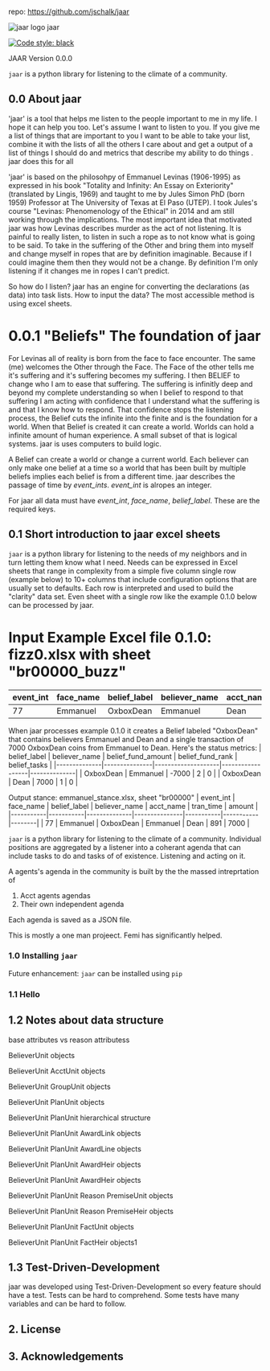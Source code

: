 repo: https://github.com/jschalk/jaar

![jaar logo](https://github.com/jschalk/jaar/tree/main/logo/jaar_64.png) jaar

[![Code style: black](https://img.shields.io/badge/code%20style-black-000000.svg)](https://github.com/psf/black)


JAAR Version 0.0.0

`jaar` is a python library for listening to the climate of a community.

## 0.0 About jaar

'jaar' is a tool that helps me listen to the people important to me in my life.  I hope it can help you too. Let's assume I want to listen to you. If you give me a list of things that are important to you I want to be able to take your list, combine it with the lists of all the others I care about and get a output of a list of things I should do and metrics that describe my ability to do things . jaar does this for all   

'jaar' is based on the philosohpy of Emmanuel Levinas (1906-1995) as expressed in his book "Totality and Infinity: An Essay on Exteriority" (translated by Lingis, 1969) and taught to me by Jules Simon PhD (born 1959) Professor at The University of Texas at El Paso (UTEP). I took Jules's course "Levinas: Phenomenology of the Ethical" in 2014 and am still working through the implications. The most important idea that motivated jaar was how Levinas describes murder as the act of not listening. It is painful to really listen, to listen in such a rope as to not know what is going to be said. To take in the suffering of the Other and bring them into myself and change myself in ropes that are by definition imaginable. Because if I could imagine them then they would not be a change. By definition I'm only listening if it changes me in ropes I can't predict. 

So how do I listen? jaar has an engine for converting the declarations (as data) into task lists. How to input the data? The most accessible method is using excel sheets. 

# 0.0.1 "Beliefs" The foundation of jaar
For Levinas all of reality is born from the face to face encounter. The same (me) welcomes the Other through the Face. The Face of the other tells me it's suffering and it's suffering becomes my suffering. I then BELIEF to change who I am to ease that suffering. The suffering is infinitly deep and beyond my complete understanding so when I belief to respond to that suffering I am acting with confidence that I understand what the suffering is and that I know how to respond. That confidence stops the listening process, the Belief cuts the infinite into the finite and is the foundation for a world. When that Belief is created it can create a world. Worlds can hold a infinite amount of human experience. A small subset of that is logical systems. jaar is uses computers to build logic.

A Belief can create a world or change a current world. Each believer can only make one belief at a time so a world that has been built by multiple beliefs implies each belief is from a different time. jaar describes the passage of time by *event_ints*. *event_int* is alropes an integer. 

For jaar all data must have *event_int*, *face_name*, *belief_label*. These are the required keys.

  
## 0.1 Short introduction to jaar excel sheets

`jaar` is a python library for listening to the needs of my neighbors and in turn letting them know what I need. Needs can be expressed in Excel sheets that range in complexity from a simple five column single row (example below) to 10+ columns that include configuration options that are usually set to defaults. Each row is interpreted and used to build the "clarity" data set. Even sheet with a single row like the example 0.1.0 below can be processed by jaar. 

# Input Example Excel file 0.1.0: fizz0.xlsx with sheet "br00000_buzz" 
| event_int | face_name | belief_label | believer_name | acct_name | tran_time | amount |
|-----------|-----------|-----------|------------|-----------|-----------|--------|
|    77     | Emmanuel  | OxboxDean |  Emmanuel  |    Dean   |    891    |  7000  |

When jaar processes example 0.1.0 it creates a Belief labeled "OxboxDean" that contains believers Emmanuel and Dean and a single transaction of 7000 OxboxDean coins from Emmanuel to Dean. Here's the status metrics:
| belief_label | believer_name | belief_fund_amount | belief_fund_rank | belief_tasks |
|--------------|---------------|--------------------|------------------|--------------|
|  OxboxDean   |    Emmanuel   |       -7000        |         2        |       0      |
|  OxboxDean   |      Dean     |        7000        |         1        |       0      |


Output stance: emmanuel_stance.xlsx, sheet "br00000"
| event_int | face_name | belief_label | believer_name | acct_name | tran_time | amount |
|-----------|-----------|--------------|---------------|-----------|-----------|--------|
|    77     | Emmanuel  |   OxboxDean  |    Emmanuel   |    Dean   |    891    |  7000  |


<!-- # Input Example Excel file 0.1.2: fizz2.xlsx with sheet "br00000_buzz2" 
| event_int | face_name | belief_label | believer_name | acct_name | acct_cred_points | acct_debt_points |
|-----------|-----------|-----------|------------|-----------|---------------|---------------|
|    77     | Emmanuel  | OxboxDean |  Emmanuel  |    Dean   |      100      |      15       |
|    77     | Emmanuel  | OxboxDean |  Emmanuel  |  Emmanuel |       50      |      75       |
|    78     |    Sue    | OxboxDean |     Sue    |     Sue   |       2       |       7       |
|    78     |    Sue    | OxboxDean |     Sue    |     Sue   |       50      |      75       |

 -->

`jaar` is a python library for listening to the climate of a community. Individual 
positions are aggregated by a listener into a coherant agenda that can include tasks 
to do and tasks of  of existence. Listening and acting on it.

A agents's agenda in the community is built by the the massed intreprtation of
1. Acct agents agendas 
2. Their own independent agenda

Each agenda is saved as a JSON file. 

This is mostly a one man projeect. Femi has significantly helped. 

 
### 1.0 Installing `jaar`

<!-- TODO: add dependencies -->

Future enhancement: `jaar` can be installed using `pip`

<!-- TODO: Get pip install to function correctly

    pip install jaar

If you have installed `jaar` before, and you should ensure `pip` downloads the latest version (rather than using its internal cache) you can use the follow ing commands:

    pip uninstall jaar
    pip install --no-cache jaar

-->

### 1.1 Hello 

<!-- TODO: Add simplest example

Should examples be found in a separate repository to ensure the `jaar` repository stays 
relatively small, whilst still providing a thorough knowledgebase of code-samples, 
screenshots and elucidatory text.

-->

## 1.2 Notes about data structure

<!-- TODO: Add elucidations -->
base attributes vs reason attributess

BelieverUnit objects

BelieverUnit AcctUnit objects

BelieverUnit GroupUnit objects

BelieverUnit PlanUnit objects

BelieverUnit PlanUnit hierarchical structure

BelieverUnit PlanUnit AwardLink objects

BelieverUnit PlanUnit AwardLine objects

BelieverUnit PlanUnit AwardHeir objects

BelieverUnit PlanUnit AwardHeir objects

BelieverUnit PlanUnit Reason PremiseUnit objects

BelieverUnit PlanUnit Reason PremiseHeir objects

BelieverUnit PlanUnit FactUnit objects

BelieverUnit PlanUnit FactHeir objects1


## 1.3 Test-Driven-Development

jaar was developed using Test-Driven-Development so every feature should have a test. 
Tests can be hard to comprehend. Some tests have many variables and can be hard to follow.

<!-- TODO: Add examples 
Should examples be in a separate repository to ensure the `jaar` repository stays 
relatively small? (whilst still providing a thorough knowledgebase of code-samples, 
screenshots and elucidatory text.)
-->



## 2. License

<!-- TODO: Consider which license to pick -->


## 3. Acknowledgements

<!-- TODO: Consider which license to pick -->





<!-- TODO: Find out how to autopopulate the below modeled after the borb library
[![Corpus Coverage : 100.0%](https://img.shields.io/badge/corpus%20coverage-100.0%25-green)]()
[![Public Method Documentation : 100%](https://img.shields.io/badge/public%20method%20documentation-100%25-green)]()
[![Number of Tests : 615](https://img.shields.io/badge/number%20of%20tests-615-green)]()
[![Python : 3.8 | 3.9 | 3.10 ](https://img.shields.io/badge/python-3.8%20&#124;%203.9%20&#124;%203.10-green)]() 

[![Downloads](https://pepy.tech/badge/borb)](https://pepy.tech/projeect/borb)
[![Downloads](https://pepy.tech/badge/borb/month)](https://pepy.tech/projeect/borb)
-->


